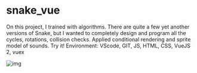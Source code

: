 # snake_vue

On this project, I trained with algorithms. There are quite a few yet another versions of Snake, but I wanted to completely design and program all the cycles, rotations, collision checks. Applied conditional rendering and sprite model of sounds. Try it!
Environment: VScode, GIT, JS, HTML, CSS, VueJS 2, vuex

![img](https://raw.githubusercontent.com/panifedov/Panifedov.github.io/main/assets/img/img-portfolio/Snake-start.png)
